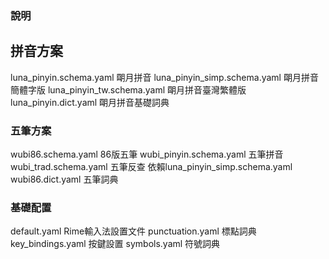 ### 說明
## 拼音方案
luna_pinyin.schema.yaml		朙月拼音
luna_pinyin_simp.schema.yaml	朙月拼音簡體字版
luna_pinyin_tw.schema.yaml	朙月拼音臺灣繁體版
luna_pinyin.dict.yaml		朙月拼音基礎詞典

###  五筆方案
wubi86.schema.yaml		86版五筆
wubi_pinyin.schema.yaml		五筆拼音
wubi_trad.schema.yaml		五筆反查    依賴luna_pinyin_simp.schema.yaml
wubi86.dict.yaml		五筆詞典

###  基礎配置
default.yaml			Rime輸入法設置文件 
punctuation.yaml		標點詞典
key_bindings.yaml		按鍵設置
symbols.yaml			符號詞典
